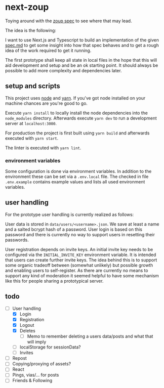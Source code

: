 # next-zoup

Toying around with the [zoup spec](https://github.com/zoupio/spec) to see where that may lead.

The idea is the following:

I want to use Next.js and Typescript to build an implementation of the given [spec.md](https://github.com/zoupio/spec/blob/main/spec.md) to get some insight into how that spec behaves and to get a rough idea of the work required to get it running.

The first prototype shall keep all state in local files in the hope that this will aid development and setup and be an ok starting point. It should always be possible to add more complexity and dependencies later.

## setup and scripts

This project uses [node](https://nodejs.org/) and [yarn](https://yarnpkg.com/).
If you've got node installed on your machine chances are you're good to go.

Execute `yarn install` to locally install the node dependencies into the `node_modules` directory.
Afterwards execute `yarn dev` to run a development server at `localhost:3000`.

For production the project is first built using `yarn build` and afterwards executed with `yarn start`.

The linter is executed with `yarn lint`.

### environment variables

Some configuration is done via environment variables.
In addition to the environment these can be set via a `.env.local` file.
The checked in file `.env.example` contains example values and lists all used environment variables.

## user handling

For the prototype user handling is currently realized as follows:

User data is stored in `data/users/<username>.json`.
We save at least a name and a salted bcrypt hash of a password.
User login is based on this password and there is currently no way to support users in resetting their passwords.

User registration depends on invite keys.
An initial invite key needs to be configured via the `INITIAL_INVITE_KEY` environment variable.
It is intended that users can create further invite keys.
The idea behind this is to support some organic tradeoff between (somewhat unlikely) but possible growth and enabling users to self-register.
As there are currently no means to support any kind of moderation it seemed helpful to have some mechanism like this for people sharing a prototypical server.

## todo

- [ ] User handling
  - [x] Login
  - [x] Registration
  - [x] Logout
  - [x] Deletes
    - [ ] Memo to remember deleting a users data/posts and what that will imply
  - [ ] localStorage for sessionData?
  - [ ] Invites
- [ ] Repost
- [ ] Copying/proxying of assets?
- [ ] React
- [ ] Pings, vias/… for posts
- [ ] Friends & Following
